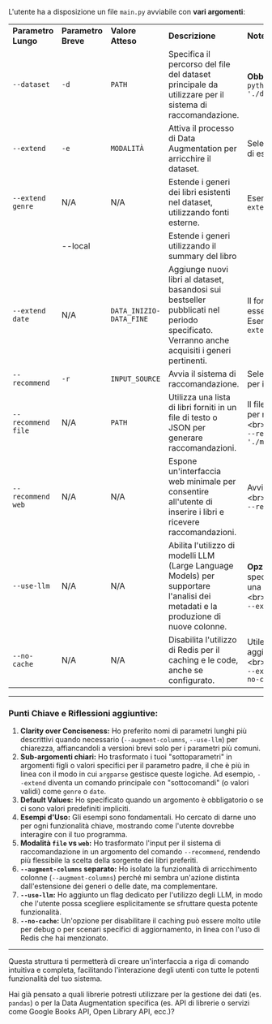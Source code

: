 L'utente ha a disposizione un file `main.py` avviabile con **vari argomenti**:

|                     |                     |                         |                                                                                                                                             |                                                                                                                                           |
| ------------------- | ------------------- | ----------------------- | ------------------------------------------------------------------------------------------------------------------------------------------- | ----------------------------------------------------------------------------------------------------------------------------------------- |
| **Parametro Lungo** | **Parametro Breve** | **Valore Atteso**       | **Descrizione**                                                                                                                             | **Note e Esempi d'Uso**                                                                                                                   |
| `--dataset`         | `-d`                | `PATH`                  | Specifica il percorso del file del dataset principale da utilizzare per il sistema di raccomandazione.                                      | **Obbligatorio.** &lt;br>Esempio: `python main.py --dataset './data/goodreads_books.csv'`                                                 |
| `--extend`          | `-e`                | `MODALITÀ`              | Attiva il processo di Data Augmentation per arricchire il dataset.                                                                          | Seleziona una delle modalità di estensione disponibili.                                                                                   |
| `--extend genre`    | N/A                 | N/A                     | Estende i generi dei libri esistenti nel dataset, utilizzando fonti esterne.                                                                | Esempio: `python main.py --extend genre`                                                                                                  |
|                     | --local             |                         | Estende i generi utilizzando il summary del libro                                                                                           |                                                                                                                                           |
| `--extend date`     | N/A                 | `DATA_INIZIO-DATA_FINE` | Aggiunge nuovi libri al dataset, basandosi sui bestseller pubblicati nel periodo specificato. Verranno anche acquisiti i generi pertinenti. | Il formato della data deve essere `YY_MM_DD-YY_MM_DD`. Esempio: `python main.py --extend date 01_01-12_31`                                |
| `--recommend`       | `-r`                | `INPUT_SOURCE`          | Avvia il sistema di raccomandazione.                                                                                                        | Seleziona la modalità di input per i libri dell'utente.                                                                                   |
| `--recommend file`  | N/A                 | `PATH`                  | Utilizza una lista di libri forniti in un file di testo o JSON per generare raccomandazioni.                                                | Il file deve contenere un libro per riga (o un array JSON). &lt;br>Esempio: `python main.py --recommend file './my_favorite_books.txt'`   |
| `--recommend web`   | N/A                 | N/A                     | Espone un'interfaccia web minimale per consentire all'utente di inserire i libri e ricevere raccomandazioni.                                | Avvierà un server web locale. &lt;br>Esempio: `python main.py --recommend web`                                                            |
| `--use-llm`         | N/A                 | N/A                     | Abilita l'utilizzo di modelli LLM (Large Language Models) per supportare l'analisi dei metadati e la produzione di nuove colonne.           | **Opzionale.** Se non specificato, verrà utilizzata una versione programmatica. &lt;br>Esempio: `python main.py --extend genre --use-llm` |
| `--no-cache`        | N/A                 | N/A                     | Disabilita l'utilizzo di Redis per il caching e le code, anche se configurato.                                                              | Utile per debug o per eseguire aggiornamenti senza caching. &lt;br>Esempio: `python main.py --extend date 01_01-03_31 --no-cache`         |

---

### Punti Chiave e Riflessioni aggiuntive:

1. **Clarity over Conciseness:** Ho preferito nomi di parametri lunghi più descrittivi quando necessario (`--augment-columns`, `--use-llm`) per chiarezza, affiancandoli a versioni brevi solo per i parametri più comuni.
2. **Sub-argomenti chiari:** Ho trasformato i tuoi "sottoparametri" in argomenti figli o valori specifici per il parametro padre, il che è più in linea con il modo in cui `argparse` gestisce queste logiche. Ad esempio, `--extend` diventa un comando principale con "sottocomandi" (o valori validi) come `genre` o `date`.
3. **Default Values:** Ho specificato quando un argomento è obbligatorio o se ci sono valori predefiniti impliciti.
4. **Esempi d'Uso:** Gli esempi sono fondamentali. Ho cercato di darne uno per ogni funzionalità chiave, mostrando come l'utente dovrebbe interagire con il tuo programma.
5. **Modalità `file` vs `web`:** Ho trasformato l'input per il sistema di raccomandazione in un argomento del comando `--recommend`, rendendo più flessibile la scelta della sorgente dei libri preferiti.
6. **`--augment-columns` separato:** Ho isolato la funzionalità di arricchimento colonne (`--augment-columns`) perché mi sembra un'azione distinta dall'estensione dei generi o delle date, ma complementare.
7. **`--use-llm`:** Ho aggiunto un flag dedicato per l'utilizzo degli LLM, in modo che l'utente possa scegliere esplicitamente se sfruttare questa potente funzionalità.
8. **`--no-cache`:** Un'opzione per disabilitare il caching può essere molto utile per debug o per scenari specifici di aggiornamento, in linea con l'uso di Redis che hai menzionato.

---

Questa struttura ti permetterà di creare un'interfaccia a riga di comando intuitiva e completa, facilitando l'interazione degli utenti con tutte le potenti funzionalità del tuo sistema.

Hai già pensato a quali librerie potresti utilizzare per la gestione dei dati (es. `pandas`) o per la Data Augmentation specifica (es. API di librerie o servizi come Google Books API, Open Library API, ecc.)?